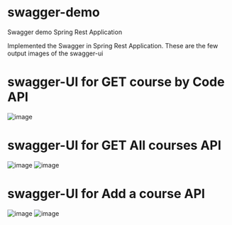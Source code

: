 # swagger-demo
Swagger demo Spring Rest Application

Implemented the Swagger in Spring Rest Application.
These are the few output images of the  swagger-ui

# swagger-UI for GET course by Code API

![image](https://user-images.githubusercontent.com/106923967/211058704-3b8e1880-ee89-41a2-8708-e365cd81eeba.png)

# swagger-UI for GET All courses API

![image](https://user-images.githubusercontent.com/106923967/211059324-1467b6dc-7f75-45b1-99ac-05c0a80ae002.png)
![image](https://user-images.githubusercontent.com/106923967/211059400-000d92f4-77a0-485d-8dd9-92e10309a1ba.png)

# swagger-UI for Add a course API

![image](https://user-images.githubusercontent.com/106923967/211059696-443d0181-6172-486e-91a9-db5cb3818ad8.png)
![image](https://user-images.githubusercontent.com/106923967/211059756-4c5e92d4-a6f5-4fcf-9ec4-3c366412a5bf.png)



